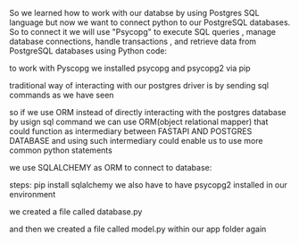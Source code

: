 So we learned how to work with our databse by using Postgres SQL language but now we want to connect  python to our PostgreSQL databases. So to connect it we will use "Psycopg" to execute SQL queries , manage database connections, handle transactions , and retrieve data from PostgreSQL databases using Python code:

to work with Pyscopg we installed psycopg  and psycopg2 via pip

traditional way of interacting with our postgres driver is by sending sql commands as we have seen 

so if we use ORM instead of directly interacting with the postgres database by usign sql command we can use ORM(object relational mapper) that could function as intermediary between FASTAPI AND POSTGRES DATABASE and using such intermediary could enable us to use more common python statements

we  use SQLALCHEMY as ORM to connect to database:

steps:
pip install sqlalchemy 
we also have to have psycopg2 installed in our environment

we created a file called database.py

and then we created a file called model.py within our app folder again